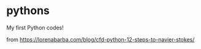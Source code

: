 # pythons
My first Python codes!

from https://lorenabarba.com/blog/cfd-python-12-steps-to-navier-stokes/
